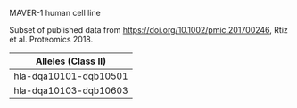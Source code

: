 MAVER-1 human cell line

Subset of published data from https://doi.org/10.1002/pmic.201700246, Rtiz et al. Proteomics 2018.

|Alleles (Class II)|
|---|
|hla-dqa10101-dqb10501|
|hla-dqa10103-dqb10603|